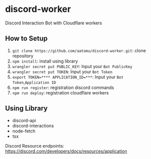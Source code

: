 # discord-worker

Discord Interaction Bot with Cloudflare workers

## How to Setup

1. `git clone https://github.com/aatomu/discord-worker.git`: clone repository
2. `npm install`: install using library
3. `wrangler secret put PUBLIC_KEY`: Input your `Bot PublicKey`
4. `wrangler secret put TOKEN`: Input your `Bot Token`
5. `export TOKEN=**** APPLICATION_ID=***`: Input your `Bot Token`,`Application ID`
6. `npm run register`: registration discord commands
7. `npm run deploy`: registration cloudflare workers

## Using Library

- discord-api
- discord-interactions
- node-fetch
- tsx

Discord Resource endpoints: https://discord.com/developers/docs/resources/application
